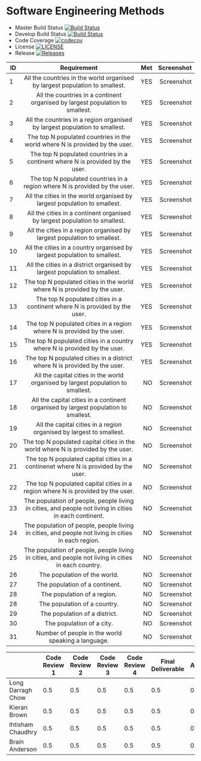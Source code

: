 # Software Engineering Methods

- Master Build Status [![Build Status](https://travis-ci.com/LongDarragh/sem.svg?branch=master)](https://travis-ci.com/LongDarragh/sem)
- Develop Build Status [![Build Status](https://travis-ci.com/LongDarragh/sem.svg?branch=develop)](https://travis-ci.com/LongDarragh/sem)
- Code Coverage [![codecov](https://codecov.io/gh/Kieran813/sem/branch/master/graph/badge.svg)](https://codecov.io/gh/Kieran813/sem)
- License [![LICENSE](https://img.shields.io/github/license/LongDarragh/sem.svg?style=flat-square)](https://github.com/LongDarragh/sem/blob/master/LICENSE)
- Release [![Releases](https://img.shields.io/github/release/LongDarragh/sem/all.svg?style=flat-square)](https://github.com/LongDarragh/sem/releases)

| ID | Requirement | Met | Screenshot |
| ------------- |:-------------:| -----:| ----:|
| 1 | All the countries in the world organised by largest population to smallest. | YES | Screenshot |
| 2 | All the countries in a continent organised by largest population to smallest. | YES | Screenshot |
| 3 | All the countries in a region organised by largest population to smallest. | YES | Screenshot |
| 4 | The top N populated countries in the world where N is provided by the user. | YES | Screenshot |
| 5 | The top N populated countries in a continent where N is provided by the user. | YES | Screenshot |
| 6 | The top N populated countries in a region where N is provided by the user. | YES | Screenshot |
| 7 | All the cities in the world organised by largest population to smallest. | YES | Screenshot |
| 8 | All the cities in a continent organised by largest population to smallest. | YES | Screenshot |
| 9 | All the cities in a region organised by largest population to smallest. | YES | Screenshot |
| 10 | All the cities in a country organised by largest population to smallest. | YES | Screenshot |
| 11 | All the cities in a district organised by largest population to smallest. | YES | Screenshot |
| 12 | The top N populated cities in the world where N is provided by the user. | YES | Screenshot |
| 13 | The top N populated cities in a continent where N is provided by the user. | YES | Screenshot |
| 14 | The top N populated cities in a region where N is provided by the user. | YES | Screenshot |
| 15 | The top N populated cities in a country where N is provided by the user. | YES | Screenshot |
| 16 | The top N populated cities in a district where N is provided by the user. | YES | Screenshot |
| 17 | All the capital cities in the world organised by largest population to smallest. | NO | Screenshot |
| 18 | All the capital cities in a continent organised by largest population to smallest. | NO | Screenshot |
| 19 | All the capital cities in a region organised by largest to smallest. | NO | Screenshot |
| 20 | The top N populated capital cities in the world where N is provided by the user. | NO | Screenshot |
| 21 | The top N populated capital cities in a continenet where N is provided by the user. | NO | Screenshot |
| 22 | The top N populated capital cities in a region where N is provided by the user. | NO | Screenshot |
| 23 | The population of people, people living in cities, and people not living in cities in each continent. | NO | Screenshot |
| 24 | The population of people, people living in cities, and people not living in cities in each region. | NO | Screenshot |
| 25 | The population of people, people living in cities, and people not living in cities in each country. | NO | Screenshot |
| 26 | The population of the world. | NO | Screenshot |
| 27 | The population of a continent. | NO | Screenshot |
| 28 | The population of a region. | NO | Screenshot |
| 28 | The population of a country. | NO | Screenshot |
| 29 | The population of a district. | NO | Screenshot |
| 30 | The population of a city. | NO | Screenshot |
| 31 | Number of people in the world speaking a language. | NO | Screenshot |



|                   | Code Review 1 | Code Review 2 | Code Review 3 | Code Review 4 | Final Deliverable | Average |
| ------------- | ------------- | ----- | ----- | ----- | ----- | ----- |
| Long Darragh Chow | 0.5           | 0.5           | 0.5           | 0.5           | 0.5               | 0.5     |
| Kieran Brown      | 0.5           | 0.5           | 0.5           | 0.5           | 0.5               | 0.5     |
| Ihtisham Chaudhry | 0.5           | 0.5           | 0.5           | 0.5           | 0.5               | 0.5     |
| Brain Anderson    | 0.5           | 0.5           | 0.5           | 0.5           | 0.5               | 0.5     |
